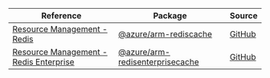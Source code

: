 | Reference | Package | Source |
|---|---|---|
|[Resource Management - Redis](arm-rediscache-readme.md)|[@azure/arm-rediscache](https://www.npmjs.com/package/@azure/arm-rediscache)|[GitHub](https://github.com/Azure/azure-sdk-for-js/blob/main/sdk/redis/arm-rediscache)|
|[Resource Management - Redis Enterprise ](arm-redisenterprisecache-readme.md)|[@azure/arm-redisenterprisecache](https://www.npmjs.com/package/@azure/arm-redisenterprisecache)|[GitHub](https://github.com/Azure/azure-sdk-for-js/blob/main/sdk/redisenterprise/arm-redisenterprisecache)|
